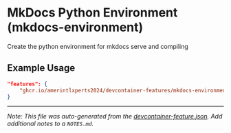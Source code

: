 
# MkDocs Python Environment (mkdocs-environment)

Create the python environment for mkdocs serve and compiling

## Example Usage

```json
"features": {
    "ghcr.io/amerintlxperts2024/devcontainer-features/mkdocs-environment:0": {}
}
```





---

_Note: This file was auto-generated from the [devcontainer-feature.json](https://github.com/amerintlxperts2024/devcontainer-features/blob/main/src/mkdocs-environment/devcontainer-feature.json).  Add additional notes to a `NOTES.md`._
